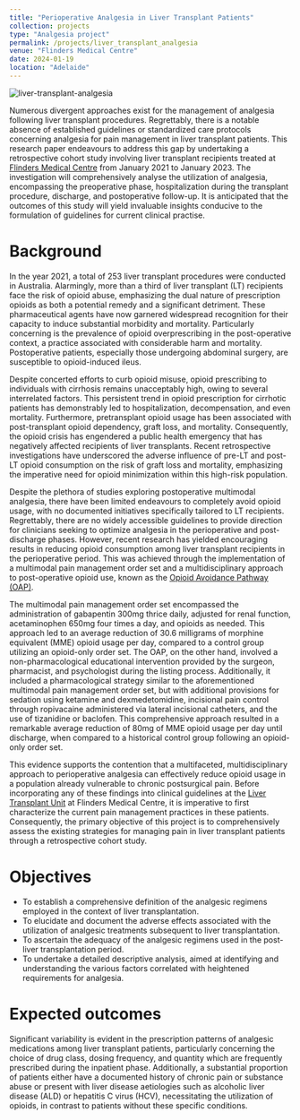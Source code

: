 ```yaml
---
title: "Perioperative Analgesia in Liver Transplant Patients"
collection: projects
type: "Analgesia project"
permalink: /projects/liver_transplant_analgesia
venue: "Flinders Medical Centre"
date: 2024-01-19
location: "Adelaide"
---
```

![liver-transplant-analgesia](https://zhenxi-wang.github.io/files/coronanet.PNG)

Numerous divergent approaches exist for the management of analgesia following liver transplant procedures. Regrettably, there is a notable absence of established guidelines or standardized care protocols concerning analgesia for pain management in liver transplant patients. This research paper endeavours to address this gap by undertaking a retrospective cohort study involving liver transplant recipients treated at [Flinders Medical Centre](https://www.sahealth.sa.gov.au/wps/wcm/connect/public+content/sa+health+internet/services/hospitals/flinders+medical+centre/flinders+medical+centre) from January 2021 to January 2023. The investigation will comprehensively analyse the utilization of analgesia, encompassing the preoperative phase, hospitalization during the transplant procedure, discharge, and postoperative follow-up. It is anticipated that the outcomes of this study will yield invaluable insights conducive to the formulation of guidelines for current clinical practise.

Background
======
In the year 2021, a total of 253 liver transplant procedures were conducted in Australia. Alarmingly, more than a third of liver transplant (LT) recipients face the risk of opioid abuse, emphasizing the dual nature of prescription opioids as both a potential remedy and a significant detriment. These pharmaceutical agents have now garnered widespread recognition for their capacity to induce substantial morbidity and mortality. Particularly concerning is the prevalence of opioid overprescribing in the post-operative context, a practice associated with considerable harm and mortality. Postoperative patients, especially those undergoing abdominal surgery, are susceptible to opioid-induced ileus.

Despite concerted efforts to curb opioid misuse, opioid prescribing to individuals with cirrhosis remains unacceptably high, owing to several interrelated factors. This persistent trend in opioid prescription for cirrhotic patients has demonstrably led to hospitalization, decompensation, and even mortality. Furthermore, pretransplant opioid usage has been associated with post-transplant opioid dependency, graft loss, and mortality. Consequently, the opioid crisis has engendered a public health emergency that has negatively affected recipients of liver transplants. Recent retrospective investigations have underscored the adverse influence of pre-LT and post-LT opioid consumption on the risk of graft loss and mortality, emphasizing the imperative need for opioid minimization within this high-risk population.

Despite the plethora of studies exploring postoperative multimodal analgesia, there have been limited endeavours to completely avoid opioid usage, with no documented initiatives specifically tailored to LT recipients. Regrettably, there are no widely accessible guidelines to provide direction for clinicians seeking to optimize analgesia in the perioperative and post-discharge phases. However, recent research has yielded encouraging results in reducing opioid consumption among liver transplant recipients in the perioperative period. This was achieved through the implementation of a multimodal pain management order set and a multidisciplinary approach to post-operative opioid use, known as the [Opioid Avoidance Pathway (OAP)](https://journals.lww.com/lt/abstract/2020/10000/opioid_avoidance_in_liver_transplant_recipients_.10.aspx).

The multimodal pain management order set encompassed the administration of gabapentin 300mg thrice daily, adjusted for renal function, acetaminophen 650mg four times a day, and opioids as needed. This approach led to an average reduction of 30.6 milligrams of morphine equivalent (MME) opioid usage per day, compared to a control group utilizing an opioid-only order set. The OAP, on the other hand, involved a non-pharmacological educational intervention provided by the surgeon, pharmacist, and psychologist during the listing process. Additionally, it included a pharmacological strategy similar to the aforementioned multimodal pain management order set, but with additional provisions for sedation using ketamine and dexmedetomidine, incisional pain control through ropivacaine administered via lateral incisional catheters, and the use of tizanidine or baclofen. This comprehensive approach resulted in a remarkable average reduction of 80mg of MME opioid usage per day until discharge, when compared to a historical control group following an opioid-only order set.

This evidence supports the contention that a multifaceted, multidisciplinary approach to perioperative analgesia can effectively reduce opioid usage in a population already vulnerable to chronic postsurgical pain. Before incorporating any of these findings into clinical guidelines at the [Liver Transplant Unit](https://www.sahealth.sa.gov.au/wps/wcm/connect/public+content/sa+health+internet/services/hospitals/flinders+medical+centre/services+and+clinics+at+flinders+medical+centre/services+at+flinders+medical+centre/hepatology+and+liver+transplantation+medicine+services+at+flinders+medical+centre) at Flinders Medical Centre, it is imperative to first characterize the current pain management practices in these patients. Consequently, the primary objective of this project is to comprehensively assess the existing strategies for managing pain in liver transplant patients through a retrospective cohort study.


Objectives
======
*	To establish a comprehensive definition of the analgesic regimens employed in the context of liver transplantation.
*	To elucidate and document the adverse effects associated with the utilization of analgesic treatments subsequent to liver transplantation.
*	To ascertain the adequacy of the analgesic regimens used in the post-liver transplantation period.
*	To undertake a detailed descriptive analysis, aimed at identifying and understanding the various factors correlated with heightened requirements for analgesia.

Expected outcomes
======
Significant variability is evident in the prescription patterns of analgesic medications among liver transplant patients, particularly concerning the choice of drug class, dosing frequency, and quantity which are frequently prescribed during the inpatient phase. Additionally, a substantial proportion of patients either have a documented history of chronic pain or substance abuse or present with liver disease aetiologies such as alcoholic liver disease (ALD) or hepatitis C virus (HCV), necessitating the utilization of opioids, in contrast to patients without these specific conditions.
  

